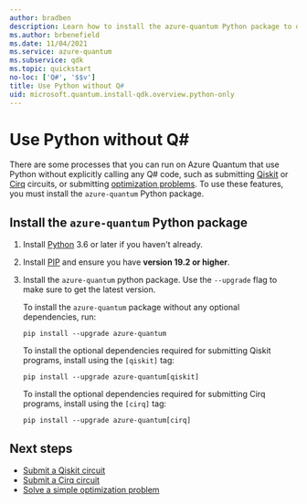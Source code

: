 ```yaml
---
author: bradben
description: Learn how to install the azure-quantum Python package to define optimization problems to run on Azure Quantum.
ms.author: brbenefield
ms.date: 11/04/2021
ms.service: azure-quantum
ms.subservice: qdk
ms.topic: quickstart
no-loc: ['Q#', '$$v']
title: Use Python without Q#
uid: microsoft.quantum.install-qdk.overview.python-only
---
```


# Use Python without Q#

There are some processes that you can run on Azure Quantum that use Python without explicitly calling any Q# code, such as submitting [Qiskit](xref:microsoft.quantum.quickstarts.computing.qiskit) or [Cirq](xref:microsoft.quantum.quickstarts.computing.cirq) circuits, or submitting [optimization problems](xref:microsoft.quantum.submit-jobs-optimization). To use these features, you must install the `azure-quantum` Python package.

## Install the `azure-quantum` Python package

1. Install [Python](https://www.python.org/downloads/) 3.6 or later if you haven't already.
1. Install [PIP](https://pip.pypa.io/en/stable/) and ensure you have **version 19.2 or higher**.
1. Install the `azure-quantum` python package. Use the `--upgrade` flag to make sure to get the latest version.

   To install the `azure-quantum` package without any optional dependencies, run:

   ```Shell
   pip install --upgrade azure-quantum
   ```

   To install the optional dependencies required for submitting Qiskit programs, install using the `[qiskit]` tag:

   ```Shell
   pip install --upgrade azure-quantum[qiskit]
   ```

   To install the optional dependencies required for submitting Cirq programs, install using the `[cirq]` tag:

   ```Shell
   pip install --upgrade azure-quantum[cirq]
   ```

## Next steps

- [Submit a Qiskit circuit](xref:microsoft.quantum.quickstarts.computing.qiskit)
- [Submit a Cirq circuit](xref:microsoft.quantum.quickstarts.computing.cirq)
- [Solve a simple optimization problem](xref:microsoft.quantum.quickstarts.optimization.qio)
